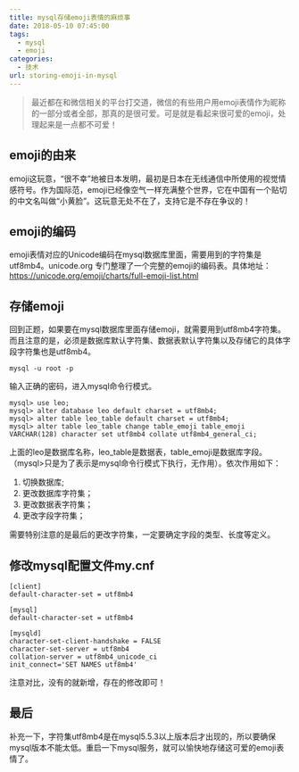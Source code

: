 ```yaml
---
title: mysql存储emoji表情的麻烦事
date: 2018-05-10 07:45:00
tags: 
  - mysql
  - emoji
categories:
  - 技术
url: storing-emoji-in-mysql
---
```


> 最近都在和微信相关的平台打交道，微信的有些用户用emoji表情作为昵称的一部分或者全部，那真的是很可爱。可是就是看起来很可爱的emoji，处理起来是一点都不可爱！

<!--more-->

## emoji的由来

emoji这玩意，“很不幸”地被日本发明，最初是日本在无线通信中所使用的视觉情感符号。作为国际范，emoji已经像空气一样充满整个世界，它在中国有一个贴切的中文名叫做“小黄脸”。这玩意无处不在了，支持它是不存在争议的！

## emoji的编码

emoji表情对应的Unicode编码在mysql数据库里面，需要用到的字符集是utf8mb4。unicode.org
专门整理了一个完整的emoji的编码表。具体地址：<https://unicode.org/emoji/charts/full-emoji-list.html>

## 存储emoji

回到正题，如果要在mysql数据库里面存储emoji，就需要用到utf8mb4字符集。而且注意的是，必须是数据库默认字符集、数据表默认字符集以及存储它的具体字段字符集也是utf8mb4。

```
mysql -u root -p
```

输入正确的密码，进入mysql命令行模式。

```
mysql> use leo;
mysql> alter database leo default charset = utf8mb4;
mysql> alter table leo_table default charset = utf8mb4;
mysql> alter table leo_table change table_emoji table_emoji VARCHAR(128) character set utf8mb4 collate utf8mb4_general_ci;
```

上面的leo是数据库名称，leo_table是数据表，table_emoji是数据库字段。（mysql>只是为了表示是mysql命令行模式下执行，无作用）。依次作用如下：

1. 切换数据库;
2. 更改数据库字符集；
3. 更改数据表字符集；
4. 更改字段字符集；

需要特别注意的是最后的更改字符集，一定要确定字段的类型、长度等定义。

## 修改mysql配置文件my.cnf

```
[client]  
default-character-set = utf8mb4  
  
[mysql]  
default-character-set = utf8mb4  
  
[mysqld]  
character-set-client-handshake = FALSE  
character-set-server = utf8mb4  
collation-server = utf8mb4_unicode_ci  
init_connect='SET NAMES utf8mb4' 
```

注意对比，没有的就新增，存在的修改即可！

## 最后

补充一下，字符集utf8mb4是在mysql5.5.3以上版本后才出现的，所以要确保mysql版本不能太低。重启一下mysql服务，就可以愉快地存储这可爱的emoji表情了。